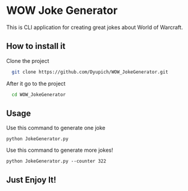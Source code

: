 
# WOW Joke Generator

This is CLI application for creating great jokes about World of Warcraft.




## How to install it

Clone the project

```bash
  git clone https://github.com/Dyupich/WOW_JokeGenerator.git
```

After it go to the project

```bash
  cd WOW_JokeGenerator
```



## Usage

Use this command to generate one joke

```
python JokeGenerator.py
```

Use this command to generate more jokes!

```
python JokeGenerator.py --counter 322
```





## Just Enjoy It!

